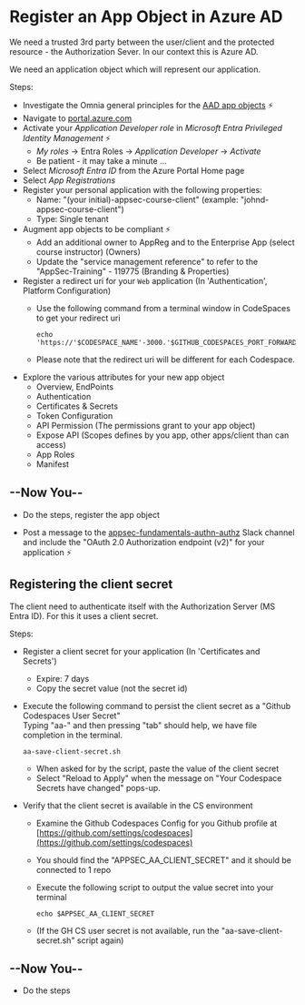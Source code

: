 # Register an App Object in Azure AD

We need a trusted 3rd party between the user/client and the protected resource - the Authorization Sever. In our context this is Azure AD.

We need an application object which will represent our application.

Steps:

* Investigate the Omnia general principles for the [AAD app objects](https://docs.omnia.equinor.com/governance/iam/App-General-Info/) ⚡️
* Navigate to [portal.azure.com](https://portal.azure.com)
* Activate your _Application Developer role_ in _Microsoft Entra Privileged Identity Management_ ⚡️
  * _My roles_ -> Entra Roles -> _Application Developer_ -> _Activate_
  * Be patient - it may take a minute ...
* Select _Microsoft Entra ID_ from the Azure Portal Home page
* Select _App Registrations_
* Register your personal application with the following properties:
  * Name: "(your initial)-appsec-course-client" (example: "johnd-appsec-course-client")
  * Type: Single tenant
* Augment app objects to be compliant ⚡️
  * Add an additional owner to AppReg and to the Enterprise App (select course instructor) (Owners)
  * Update the "service management reference" to refer to the "AppSec-Training" - 119775 (Branding & Properties) 
* Register a redirect uri for your `Web` application (In 'Authentication', Platform Configuration)
  * Use the following command from a terminal window in CodeSpaces to get your redirect uri

    ```shell
    echo 'https://'$CODESPACE_NAME'-3000.'$GITHUB_CODESPACES_PORT_FORWARDING_DOMAIN'/'callback
    ```

  * Please note that the redirect uri will be different for each Codespace.
* Explore the various attributes for your new app object
  * Overview, EndPoints
  * Authentication
  * Certificates & Secrets
  * Token Configuration
  * API Permission (The permissions grant to your app object)
  * Expose API  (Scopes defines by you app, other apps/client than can access)
  * App Roles
  * Manifest
  
## --Now You--

* Do the steps, register the app object

* Post a message to the [appsec-fundamentals-authn-authz](https://equinor.slack.com/archives/C051G3JV7NE) Slack channel and include the "OAuth 2.0 Authorization endpoint (v2)" for your application ⚡️


## Registering the client secret

The client need to authenticate itself with the Authorization Server (MS Entra ID). For this it uses a client secret.

Steps:

* Register a client secret for your application (In 'Certificates and Secrets')
  * Expire: 7 days
  * Copy the secret value (not the secret id)
* Execute the following command to persist the client secret as a "Github Codespaces User Secret"</br>Typing "aa-" and then pressing "tab" should help, we have file completion in the terminal.

    ```shell
    aa-save-client-secret.sh
    ```

  * When asked for by the script, paste the value of the client secret
  * Select "Reload to Apply" when the message on "Your Codespace Secrets have changed" pops-up.
* Verify that the client secret is available in the CS environment
  * Examine the Github Codespaces Config for you Github profile at [https://github.com/settings/codespaces](https://github.com/settings/codespaces)
  * You should find the "APPSEC_AA_CLIENT_SECRET" and it should be connected to 1 repo
  * Execute the following script to output the value secret into your terminal

    ```shell
    echo $APPSEC_AA_CLIENT_SECRET
    ```
  * (If the GH CS user secret is not available, run the "aa-save-client-secret.sh" script again)
  
## --Now You--

* Do the steps